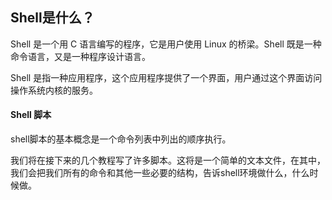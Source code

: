 ## Shell是什么？

Shell 是一个用 C 语言编写的程序，它是用户使用 Linux 的桥梁。Shell 既是一种命令语言，又是一种程序设计语言。

Shell 是指一种应用程序，这个应用程序提供了一个界面，用户通过这个界面访问操作系统内核的服务。

#### Shell 脚本

shell脚本的基本概念是一个命令列表中列出的顺序执行。 

我们将在接下来的几个教程写了许多脚本。这将是一个简单的文本文件，在其中，我们会把我们所有的命令和其他一些必要的结构，告诉shell环境做什么，什么时候做。
